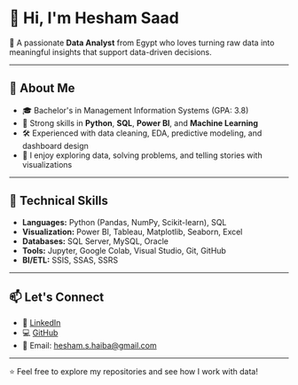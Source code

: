 # 👋 Hi, I'm Hesham Saad

🎯 A passionate **Data Analyst** from Egypt who loves turning raw data into meaningful insights that support data-driven decisions.

---

## 📌 About Me

- 🎓 Bachelor's in Management Information Systems (GPA: 3.8)
- 🧠 Strong skills in **Python**, **SQL**, **Power BI**, and **Machine Learning**
- 🛠️ Experienced with data cleaning, EDA, predictive modeling, and dashboard design
- 💬 I enjoy exploring data, solving problems, and telling stories with visualizations

---

## 🔧 Technical Skills

- **Languages:** Python (Pandas, NumPy, Scikit-learn), SQL
- **Visualization:** Power BI, Tableau, Matplotlib, Seaborn, Excel
- **Databases:** SQL Server, MySQL, Oracle
- **Tools:** Jupyter, Google Colab, Visual Studio, Git, GitHub
- **BI/ETL:** SSIS, SSAS, SSRS

---

## 📫 Let's Connect

- 💼 [LinkedIn](https://www.linkedin.com/in/hesham-saad-haiba)
- 💻 [GitHub](https://github.com/heshamsaad98)
- 📧 Email: hesham.s.haiba@gmail.com

---

⭐ Feel free to explore my repositories and see how I work with data!
